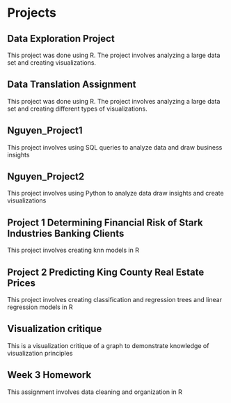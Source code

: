 # Projects

## Data Exploration Project
This project was done using R. The project involves analyzing a large data set and creating visualizations.

## Data Translation Assignment
This project was done using R. The project involves analyzing a large data set and creating different types of visualizations.

## Nguyen_Project1
This project involves using SQL queries to analyze data and draw business insights

## Nguyen_Project2
This project involves using Python to analyze data draw insights and create visualizations

## Project 1 Determining Financial Risk of Stark Industries Banking Clients
This project involves creating knn models in R

## Project 2 Predicting King County Real Estate Prices
This project involves creating classification and regression trees and linear regression models in R

## Visualization critique
This is a visualization critique of a graph to demonstrate knowledge of visualization principles

## Week 3 Homework
This assignment involves data cleaning and organization in R
